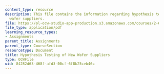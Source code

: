 ```yaml
---
content_type: resource
description: This file contains the information regarding hypothesis testing of new
  wafer suppliers.
file: https://ol-ocw-studio-app-production.s3.amazonaws.com/courses/2-627-fundamentals-of-photovoltaics-fall-2013/84282d63468fafd300cf6f8b25ceb46c_MIT2_627F13_assn_sim.pdf
file_type: application/pdf
learning_resource_types:
- Assignments
parent_title: Assignments
parent_type: CourseSection
resourcetype: Document
title: Hypothesis Testing of New Wafer Suppliers
type: OCWFile
uid: 84282d63-468f-afd3-00cf-6f8b25ceb46c
---
```

